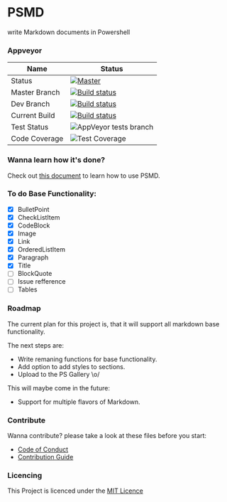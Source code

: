 # PSMD
write Markdown documents in Powershell

### Appveyor
| Name        | Status           |
|---------------|-------------| 
| Status      | [![Master](https://ci.appveyor.com/api/projects/status/bpaj88j9pqjxia0a/branch/master?svg=true&passingText=Overall%20-%20OK)](https://ci.appveyor.com/project/bateskevin/psmarkdown/branch/master)  | 
| Master Branch      | [![Build status](https://ci.appveyor.com/api/projects/status/bpaj88j9pqjxia0a?svg=true)](https://ci.appveyor.com/project/bateskevin/psmd)      |
| Dev Branch      | [![Build status](https://ci.appveyor.com/api/projects/status/qhmgyx1dg861wvh9/branch/Dev?svg=true)](https://ci.appveyor.com/project/bateskevin/psmarkdown/branch/Dev)      |
| Current Build      | [![Build status](https://ci.appveyor.com/api/projects/status/bpaj88j9pqjxia0a?svg=true)](https://ci.appveyor.com/project/bateskevin/psmarkdown)      |
| Test Status      | ![AppVeyor tests branch](https://img.shields.io/appveyor/tests/bateskevin/PSMD/master.svg)      |
| Code Coverage      | ![Test Coverage](https://img.shields.io/badge/coverage-38%25-red.svg?maxAge=60)      |

### Wanna learn how it's done?
Check out [this document](Sample.md) to learn how to use PSMD.

### To do Base Functionality:

- [X] BulletPoint
- [X] CheckListItem
- [X] CodeBlock
- [X] Image
- [X] Link
- [X] OrderedListItem
- [X] Paragraph
- [X] Title
- [ ] BlockQuote
- [ ] Issue refference
- [ ] Tables

### Roadmap

The current plan for this project is, that it will support all markdown base functionality. 

The next steps are:

* Write remaning functions for base functionality.
* Add option to add styles to sections. 
* Upload to the PS Gallery \o/

This will maybe come in the future:

* Support for multiple flavors of Markdown.


### Contribute

Wanna contribute? please take a look at these files before you start:

* [Code of Conduct](Docs/CODE_OF_CONDUCT.md)
* [Contribution Guide](Docs/CONTRIBUTING.md)

### Licencing

This Project is licenced under the [MIT Licence](Docs/LICENSE)

